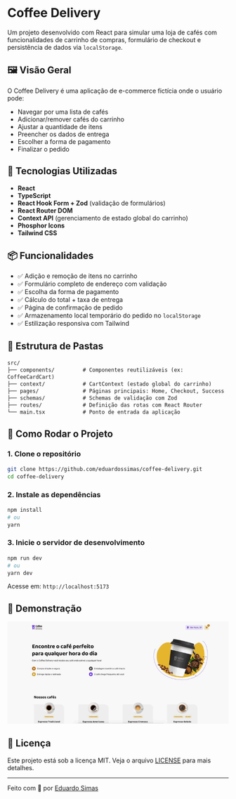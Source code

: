 # Coffee Delivery

Um projeto desenvolvido com React para simular uma loja de cafés com funcionalidades de carrinho de compras, formulário de checkout e persistência de dados via `localStorage`.

## 🖼️ Visão Geral

O Coffee Delivery é uma aplicação de e-commerce fictícia onde o usuário pode:

- Navegar por uma lista de cafés
- Adicionar/remover cafés do carrinho
- Ajustar a quantidade de itens
- Preencher os dados de entrega
- Escolher a forma de pagamento
- Finalizar o pedido

## 🚀 Tecnologias Utilizadas

- **React**
- **TypeScript**
- **React Hook Form + Zod** (validação de formulários)
- **React Router DOM**
- **Context API** (gerenciamento de estado global do carrinho)
- **Phosphor Icons**
- **Tailwind CSS**

## 📦 Funcionalidades

- ✅ Adição e remoção de itens no carrinho
- ✅ Formulário completo de endereço com validação
- ✅ Escolha da forma de pagamento
- ✅ Cálculo do total + taxa de entrega
- ✅ Página de confirmação de pedido
- ✅ Armazenamento local temporário do pedido no `localStorage`
- ✅ Estilização responsiva com Tailwind

## 📁 Estrutura de Pastas

```
src/
├── components/         # Componentes reutilizáveis (ex: CoffeeCardCart)
├── context/            # CartContext (estado global do carrinho)
├── pages/              # Páginas principais: Home, Checkout, Success
├── schemas/            # Schemas de validação com Zod
├── routes/             # Definição das rotas com React Router
└── main.tsx            # Ponto de entrada da aplicação
```

## 🧪 Como Rodar o Projeto

### 1. Clone o repositório

```bash
git clone https://github.com/eduardossimas/coffee-delivery.git
cd coffee-delivery
```

### 2. Instale as dependências

```bash
npm install
# ou
yarn
```

### 3. Inicie o servidor de desenvolvimento

```bash
npm run dev
# ou
yarn dev
```

Acesse em: `http://localhost:5173`

## 📸 Demonstração

![Preview](./src/assets/Home.gif)

## 📝 Licença

Este projeto está sob a licença MIT. Veja o arquivo [LICENSE](./LICENSE) para mais detalhes.

---

Feito com 💙 por [Eduardo Simas](https://github.com/eduardossimas)
